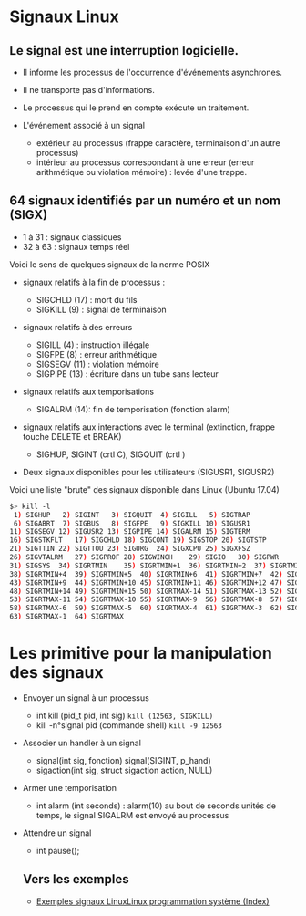 # Signaux Linux

## Le signal est une interruption logicielle.
* Il informe les processus de l'occurrence d'événements asynchrones.
* Il ne transporte pas d'informations.
* Le processus qui le prend en compte exécute un traitement.

* L'événement associé à un signal
  * extérieur au processus (frappe caractère, terminaison d'un autre processus)
  * intérieur au processus correspondant à une erreur (erreur arithmétique ou violation mémoire) : levée d'une trappe.



## 64 signaux identifiés par un numéro et un nom (SIGX)
* 1 à 31 : signaux classiques
* 32 à 63 : signaux temps réel



Voici le sens de quelques signaux de la norme POSIX

* signaux relatifs à la fin de processus :
  * SIGCHLD (17) : mort du fils
  * SIGKILL (9) : signal de terminaison

* signaux relatifs à des erreurs
  * SIGILL (4) : instruction illégale
  * SIGFPE (8) : erreur arithmétique
  * SIGSEGV (11) : violation mémoire
  * SIGPIPE (13) : écriture dans un tube sans lecteur

* signaux relatifs aux temporisations
  * SIGALRM (14): fin de temporisation (fonction alarm)

* signaux relatifs aux interactions avec le terminal (extinction, frappe touche DELETE et BREAK)
  * SIGHUP, SIGINT (crtl C), SIGQUIT (crtl \)

* Deux signaux disponibles pour les utilisateurs (SIGUSR1, SIGUSR2)

Voici une liste "brute" des signaux disponible dans Linux (Ubuntu 17.04)

```Bash
$> kill -l
 1) SIGHUP	 2) SIGINT	 3) SIGQUIT	 4) SIGILL	 5) SIGTRAP
 6) SIGABRT	 7) SIGBUS	 8) SIGFPE	 9) SIGKILL	10) SIGUSR1
11) SIGSEGV	12) SIGUSR2	13) SIGPIPE	14) SIGALRM	15) SIGTERM
16) SIGSTKFLT	17) SIGCHLD	18) SIGCONT	19) SIGSTOP	20) SIGTSTP
21) SIGTTIN	22) SIGTTOU	23) SIGURG	24) SIGXCPU	25) SIGXFSZ
26) SIGVTALRM	27) SIGPROF	28) SIGWINCH	29) SIGIO	30) SIGPWR
31) SIGSYS	34) SIGRTMIN	35) SIGRTMIN+1	36) SIGRTMIN+2	37) SIGRTMIN+3
38) SIGRTMIN+4	39) SIGRTMIN+5	40) SIGRTMIN+6	41) SIGRTMIN+7	42) SIGRTMIN+8
43) SIGRTMIN+9	44) SIGRTMIN+10	45) SIGRTMIN+11	46) SIGRTMIN+12	47) SIGRTMIN+13
48) SIGRTMIN+14	49) SIGRTMIN+15	50) SIGRTMAX-14	51) SIGRTMAX-13	52) SIGRTMAX-12
53) SIGRTMAX-11	54) SIGRTMAX-10	55) SIGRTMAX-9	56) SIGRTMAX-8	57) SIGRTMAX-7
58) SIGRTMAX-6	59) SIGRTMAX-5	60) SIGRTMAX-4	61) SIGRTMAX-3	62) SIGRTMAX-2
63) SIGRTMAX-1	64) SIGRTMAX	
```
# Les primitive pour la manipulation des signaux

* Envoyer un signal à un processus
  * int kill (pid_t pid, int sig) `kill (12563, SIGKILL)`
  * kill -n°signal pid  (commande shell)       `kill -9 12563`


* Associer un handler à un signal
  * signal(int sig, fonction) signal(SIGINT, p_hand)
  * sigaction(int sig, struct sigaction action, NULL)
* Armer une temporisation
  * int alarm (int seconds) : alarm(10) au bout de seconds unités de temps, le signal SIGALRM est envoyé au processus
* Attendre un signal
  * int pause();

  ## Vers les exemples 

  * [Exemples signaux Linux](Exemples.md)[Linux programmation système (Index)](http://lps.cofares.net/)
